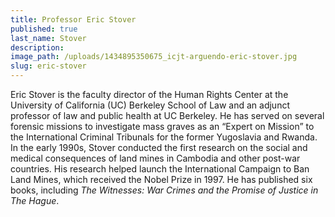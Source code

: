 ```yaml
---
title: Professor Eric Stover
published: true
last_name: Stover
description:
image_path: /uploads/1434895350675_icjt-arguendo-eric-stover.jpg
slug: eric-stover
---
```



Eric Stover is the faculty director of the Human Rights Center at the University of California (UC) Berkeley School of Law and an adjunct professor of law and public health at UC Berkeley. He has served on several forensic missions to investigate mass graves as an “Expert on Mission” to the International Criminal Tribunals for the former Yugoslavia and Rwanda. In the early 1990s, Stover conducted the first research on the social and medical consequences of land mines in Cambodia and other post-war countries. His research helped launch the International Campaign to Ban Land Mines, which received the Nobel Prize in 1997. He has published six books, including *The Witnesses: War Crimes and the Promise of Justice in The Hague*.
